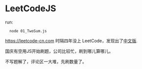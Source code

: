 # LeetCodeJS

run:

~~~
  node 01_TwoSum.js
~~~
https://leetcode-cn.com
时隔四年没上 LeetCode，发现出了[中文版](https://leetcode-cn.com).

国庆有空用JS开始刷题，公司比较忙，刷到哪儿算哪儿。

不写题解了，评论区一大堆，先刷数量了。
